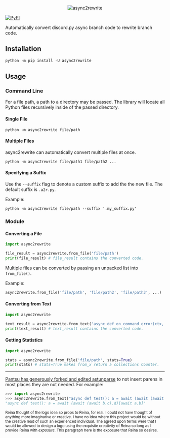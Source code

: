 <p align="center">
    <img src="https://github.com/TheTrain2000/async2rewrite/blob/master/logo.png?raw=true" alt="async2rewrite">
</p>

[![PyPI](https://img.shields.io/pypi/v/async2rewrite.svg)](https://pypi.python.org/pypi/async2rewrite)

Automatically convert discord.py async branch code to rewrite branch code.

## Installation

```py
python -m pip install -U async2rewrite
```

## Usage

### Command Line

For a file path, a path to a directory may be passed. The library will locate all 
Python files recursively inside of the passed directory.

#### Single File

```
python -m async2rewrite file/path
```

#### Multiple Files

async2rewrite can automatically convert multiple files at once.

```
python -m async2rewrite file/path1 file/path2 ...
```

#### Specifying a Suffix

Use the `--suffix` flag to denote a custom suffix to add the the new file. 
The default suffix is `.a2r.py`.

Example:

```
python -m async2rewrite file/path --suffix '.my_suffix.py'
```

### Module

#### Converting a File
```py
import async2rewrite

file_result = async2rewrite.from_file('file/path')
print(file_result) # file_result contains the converted code.
```

Multiple files can be converted by passing an unpacked list into `from_file()`.

Example:

```py
async2rewrite.from_file('file/path', 'file/path2', 'file/path3', ...)
```

#### Converting from Text
```py
import async2rewrite

text_result = async2rewrite.from_text('async def on_command_error(ctx, error): pass')
print(text_result) # text_result contains the converted code.
```

#### Getting Statistics
```py
import async2rewrite

stats = async2rewrite.from_file('file/path', stats=True)
print(stats) # stats=True makes from_x return a collections Counter.
```

---

[Pantsu has generously forked and edited astunparse](https://github.com/nitros12/astunparse) to not insert parens in most places they are not needed. For example:

```py
>>> import async2rewrite
>>> async2rewrite.from_text("async def test(): a = await (await (await b.c).d)[await a.b]")
"async def test(): a = await (await (await b.c).d)[await a.b]"
```

<sub>Reina thought of the logo idea so props to Reina, for real. I could not have thought of anything
 more imaginative or creative. I have no idea where this project would be without the creative lead of
 such an experienced individual. The agreed upon terms were that I would be allowed to design a logo using
 the exquisite creativity of Reina so long as I provide Reina with *exposure*. This paragraph here is the
 exposure that Reina so desires.</sub>